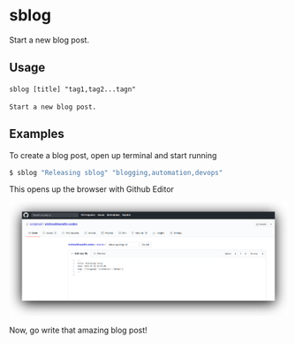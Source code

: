 # sblog
Start a new blog post.

## Usage

```
sblog [title] "tag1,tag2...tagn"

Start a new blog post.
```

## Examples
To create a blog post, open up terminal and start running

```bash
$ sblog "Releasing sblog" "blogging,automation,devops"
```

This opens up the browser with Github Editor

![blog-screenshot](/blog-screenshot.png)

Now, go write that amazing blog post!
